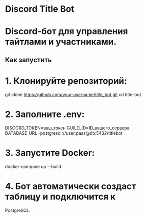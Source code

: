 # Discord Title Bot

# Discord-бот для управления тайтлами и участниками.

## Как запустить

# 1. Клонируйте репозиторий:
git clone https://github.com/your-username/title_bot.git
cd title-bot

# 2. Заполните .env:
DISCORD_TOKEN=ваш_токен
GUILD_ID=ID_вашего_сервера
DATABASE_URL=postgresql://user:pass@db:5432/titlebot

# 3. Запустите Docker:
docker-compose up --build

# 4. Бот автоматически создаст таблицу и подключится к
PostgreSQL.
